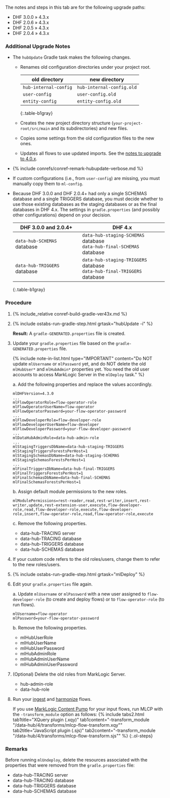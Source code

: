 <div id="DHF300204to43x" class="tabcontent" markdown="1">

The notes and steps in this tab are for the following upgrade paths:
- DHF 3.0.0 » 4.3.x
- DHF 2.0.6 » 4.3.x
- DHF 2.0.5 » 4.3.x
- DHF 2.0.4 » 4.3.x


### Additional Upgrade Notes

- The `hubUpdate` Gradle task makes the following changes.

    - Renames old configuration directories under your project root.

      | old directory | new directory |
      |---|---|
      | `hub-internal-config` | `hub-internal-config.old` |
      | `user-config` | `user-config.old` |
      | `entity-config` | `entity-config.old` |
      {:.table-b1gray}

    - Creates the new project directory structure (`your-project-root/src/main` and its subdirectories) and new files.

    - Copies some settings from the old configuration files to the new ones.

    - Updates all flows to use updated imports. See the [notes to upgrade to 4.0.x](https://marklogic.github.io/marklogic-data-hub/upgrade/upgrade-to-4_0_x/#upgrading-from-204-to-40x).

- {% include conrefs/conref-remark-hubupdate-verbose.md %}

- If custom configurations (i.e., from `user-config`) are missing, you must manually copy them to `ml-config`.

- Because DHF 3.0.0 and DHF 2.0.4+ had only a single SCHEMAS database and a single TRIGGERS database, you must decide whether to use those existing databases as the staging databases or as the final databases in DHF 4.x. The settings in `gradle.properties` (and possibly other configurations) depend on your decision.

  | DHF 3.0.0 and 2.0.4+ | DHF 4.x |
  |---|---|
  | `data-hub-SCHEMAS` database | `data-hub-staging-SCHEMAS` database<br>`data-hub-final-SCHEMAS` database |
  | `data-hub-TRIGGERS` database | `data-hub-staging-TRIGGERS` database<br>`data-hub-final-TRIGGERS` database |
  {:.table-b1gray}


### Procedure

1. {% include_relative conref-build-gradle-ver43x.md %}

1. {% include ostabs-run-gradle-step.html grtask="hubUpdate -i" %}

      **Result:** A `gradle-GENERATED.properties` file is created.

1. Update your `gradle.properties` file based on the `gradle-GENERATED.properties` file.

    {% include note-in-list.html type="IMPORTANT" content="Do NOT update `mlUsername` or `mlPassword` yet, and do NOT delete the old `mlHubUser*` and `mlHubAdmin*` properties yet. You need the old user accounts to access MarkLogic Server in the `mlDeploy` task." %}

    a. Add the following properties and replace the values accordingly.

      ```
      mlDHFVersion=4.3.0
      ...
      mlFlowOperatorRole=flow-operator-role
      mlFlowOperatorUserName=flow-operator
      mlFlowOperatorPassword=your-flow-operator-password
      ...
      mlFlowDeveloperRole=flow-developer-role
      mlFlowDeveloperUserName=flow-developer
      mlFlowDeveloperPassword=your-flow-developer-password
      ...
      mlDataHubAdminRole=data-hub-admin-role
      ...
      mlStagingTriggersDbName=data-hub-staging-TRIGGERS
      mlStagingTriggersForestsPerHost=1
      mlStagingSchemasDbName=data-hub-staging-SCHEMAS
      mlStagingSchemasForestsPerHost=1
      ...
      mlFinalTriggersDbName=data-hub-final-TRIGGERS
      mlFinalTriggersForestsPerHost=1
      mlFinalSchemasDbName=data-hub-final-SCHEMAS
      mlFinalSchemasForestsPerHost=1
      ```

    b. Assign default module permissions to the new roles.

      ```
      mlModulePermissions=rest-reader,read,rest-writer,insert,rest-writer,update,rest-extension-user,execute,flow-developer-role,read,flow-developer-role,execute,flow-developer-role,insert,flow-operator-role,read,flow-operator-role,execute
      ```

    c. Remove the following properties. <!-- What are the actual names of the databases? -->

      - data-hub-TRACING server
      - data-hub-TRACING database
      - data-hub-TRIGGERS database
      - data-hub-SCHEMAS database

1. If your custom code refers to the old roles/users, change them to refer to the new roles/users.

1. {% include ostabs-run-gradle-step.html grtask="mlDeploy" %}

1. Edit your `gradle.properties` file again.

    a. Update `mlUsername` or `mlPassword` with a new user assigned to `flow-developer-role` (to create and deploy flows) or to `flow-operator-role` (to run flows).

      ```
      mlUsername=flow-operator
      mlPassword=your-flow-operator-password
      ```

    b. Remove the following properties.

      - mlHubUserRole
      - mlHubUserName
      - mlHubUserPassword
      - mlHubAdminRole
      - mlHubAdminUserName
      - mlHubAdminUserPassword

1. (Optional) Delete the old roles from MarkLogic Server.

      - hub-admin-role
      - data-hub-role

1. Run your [ingest]({{site.baseurl}}/ingest/) and [harmonize]({{site.baseurl}}/harmonize/) flows.

    If you use [MarkLogic Content Pump](https://docs.marklogic.com/guide/mlcp) for your input flows, run MLCP with the `-transform_module` option as follows:
      {% include tabs2.html
        tab1title="XQuery plugin (.xqy)"
        tab1content="-transform_module \"/data-hub/4/transforms/mlcp-flow-transform.xqy\""
        tab2title="JavaScript plugin (.sjs)"
        tab2content="-transform_module \"/data-hub/4/transforms/mlcp-flow-transform.sjs\""
      %}
{:.ol-steps}


### Remarks

Before running `mlUndeploy`, delete the resources associated with the properties that were removed from the `gradle.properties` file:

  - data-hub-TRACING server
  - data-hub-TRACING database
  - data-hub-TRIGGERS database
  - data-hub-SCHEMAS database

<!-- To undeploy, "./gradlew mlUndeploy -Pconfirm=true" -->
</div>
